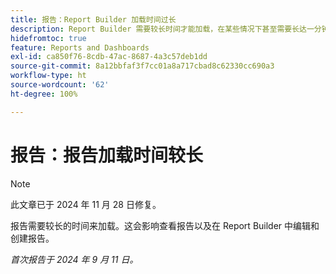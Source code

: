 ```yaml
---
title: 报告：Report Builder 加载时间过长
description: Report Builder 需要较长时间才能加载，在某些情况下甚至需要长达一分钟。
hidefromtoc: true
feature: Reports and Dashboards
exl-id: ca850f76-8cdb-47ac-8687-4a3c57deb1dd
source-git-commit: 8a12bbfaf3f7cc01a8a717cbad8c62330cc690a3
workflow-type: ht
source-wordcount: '62'
ht-degree: 100%

---
```


# 报告：报告加载时间较长

>[!NOTE]
>
>此文章已于 2024 年 11 月 28 日修复。

报告需要较长的时间来加载。这会影响查看报告以及在 Report Builder 中编辑和创建报告。

_首次报告于 2024 年 9 月 11 日。_
